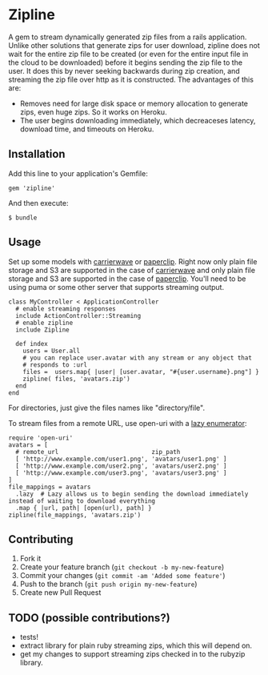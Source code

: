 # Zipline

A gem to stream dynamically generated zip files from a rails application. Unlike other solutions that generate zips for user download, zipline does not wait for the entire zip file to be created (or even for the entire input file in the cloud to be downloaded) before it begins sending the zip file to the user. It does this by never seeking backwards during zip creation, and streaming the zip file over http as it is constructed. The advantages of this are:

- Removes need for large disk space or memory allocation to generate zips, even huge zips. So it works on Heroku.
- The user begins downloading immediately, which decreaceses latency, download time, and timeouts on Heroku.

## Installation

Add this line to your application's Gemfile:

    gem 'zipline'

And then execute:

    $ bundle

## Usage

Set up some models with [carrierwave](https://github.com/jnicklas/carrierwave)
or [paperclip](https://github.com/thoughtbot/paperclip).  Right now only plain
file storage and S3 are supported in the case of
[carrierwave](https://github.com/jnicklas/carrierwave) and only plain file
storage and S3 are supported in the case of
[paperclip](https://github.com/thoughtbot/paperclip).
You'll need to be using puma or some other server that supports streaming output.

    class MyController < ApplicationController
      # enable streaming responses
      include ActionController::Streaming
      # enable zipline
      include Zipline
      
      def index
        users = User.all
        # you can replace user.avatar with any stream or any object that
        # responds to :url
        files =  users.map{ |user| [user.avatar, "#{user.username}.png"] }
        zipline( files, 'avatars.zip')
      end
    end

For directories, just give the files names like "directory/file".

To stream files from a remote URL, use open-uri with a [lazy enumerator](http://ruby-doc.org/core-2.0.0/Enumerator/Lazy.html):

    require 'open-uri'
    avatars = [
      # remote_url                          zip_path
      [ 'http://www.example.com/user1.png', 'avatars/user1.png' ]
      [ 'http://www.example.com/user2.png', 'avatars/user2.png' ]
      [ 'http://www.example.com/user3.png', 'avatars/user3.png' ]
    ]
    file_mappings = avatars
      .lazy  # Lazy allows us to begin sending the download immediately instead of waiting to download everything
      .map { |url, path| [open(url), path] }
    zipline(file_mappings, 'avatars.zip')
    
## Contributing

1. Fork it
2. Create your feature branch (`git checkout -b my-new-feature`)
3. Commit your changes (`git commit -am 'Added some feature'`)
4. Push to the branch (`git push origin my-new-feature`)
5. Create new Pull Request

## TODO (possible contributions?)

* tests!
* extract library for plain ruby streaming zips, which this will depend on.
* get my changes to support streaming zips checked in to the rubyzip library.
